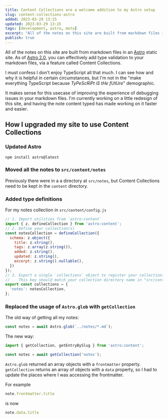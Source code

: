 ```yaml
---
title: Content Collections are a welcome addition to my Astro setup
slug: content-collections-astro
added: 2023-03-29 13:15
updated: 2023-03-29 13:15
tags: [development, astro, meta]
excerpt: "All of the notes on this site are built from markdown files in an Astro static site. As of Astro 2.0, you can effectively add type validation to your markdown files, via a feature called Content Collections."
publish: true
---
```


All of the notes on this site are built from markdown files in an [Astro](Astro.build) static site. As of [Astro 2.0](https://astro.build/blog/astro-2/), you can effectively add type validation to your markdown files, via a feature called Content Collections.

I must confess I don't enjoy TypeScript all that much. I can see how and why it is helpful in certain circumstances, but I'm not in the "make everything TypeScript because *TyPeScRiPt iS tHe fUtUre*" demographic. 

It makes sense for this usecase of improving the experience of debugging issues in your markdown files. I'm currently working on a little redesign of this site, and having the note content typed has made working on it faster and easier.

## How I upgraded my site to use Content Collections

### Updated Astro
`npm install astro@latest`

### Moved all the notes to `src/content/notes`
Previously there were in a a directory at `src/notes`, but Content Collections need to be kept in the `content` directory.

### Added type definitions
For my notes collection in `src/content/config.js`
```js
// 1. Import utilities from `astro:content`
import { z, defineCollection } from 'astro:content';
// 2. Define your collection(s)
const notesCollection = defineCollection({
  schema: z.object({
    title: z.string(),
    tags: z.array(z.string()),
    added: z.string(),
    updated: z.string(),
    excerpt: z.string().nullable(),
  })
});
// 3. Export a single `collections` object to register your collection(s)
//    This key should match your collection directory name in "src/content"
export const collections = {
  'notes': notesCollection,
};
```

### Replaced the usage of `Astro.glob` with `getCollection`
The old way of getting all my notes:
```js
const notes = await Astro.glob(`../notes/*.md`);
```
The new way:
```js
import { getCollection, getEntryBySlug } from 'astro:content';

const notes = await getCollection('notes');
```

`Astro.glob` returned an array objects with a `frontmatter` property. `getCollection` returns an array of objects with a `data` property, so I had to update the places where I was accessing the frontmatter.

For example
```js
note.frontmatter.title
```
is now
```js
note.data.title
```